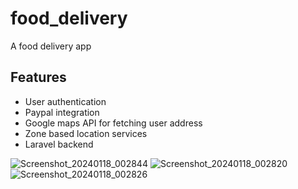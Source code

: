 # food_delivery

A food delivery app

## Features
- User authentication
- Paypal integration
- Google maps API for fetching user address
- Zone based location services
- Laravel backend

![Screenshot_20240118_002844](https://github.com/nicholasekubi/e-food/assets/88411777/08d4008d-185b-466a-8ac7-0b82f91adb01)
![Screenshot_20240118_002820](https://github.com/nicholasekubi/e-food/assets/88411777/d15d26f8-69e8-4d5b-84bf-c631bf20d0db)
![Screenshot_20240118_002826](https://github.com/nicholasekubi/e-food/assets/88411777/baf670b0-4865-482a-9b50-e14e8dc6d84a)
